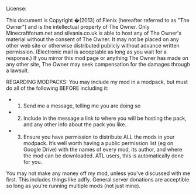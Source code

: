 License:

This document is Copyright �(2013) of Flenix (hereafter referred to as "The Owner") and is the intellectual property of The Owner. Only Minecraftforum.net and silvania.co.uk is able to host any of The Owner's material without the consent of The Owner. It may not be placed on any other web site or otherwise distributed publicly without advance written permission. (Electronic mail is acceptable as long as you wait for a response.) If you mirror this mod page or anything The Owner has made on any other site, The Owner may seek compensation for the damages through a lawsuit.

REGARDING MODPACKS:
You may include my mod in a modpack, but must do all of the following BEFORE including it:
- 1. Send me a message, telling me you are doing so
- 2. Include in the message a link to where you will be hosting the pack, and any other info about the pack you like.
- 3. Ensure you have permission to distribute ALL the mods in your modpack. It’s well worth having a public permission list (eg on Google Drive) with the names of every mod, its author, and where the mod can be downloaded. ATL users, this is automatically done for you.

You may not make any money off my mod, unless you've discussed with me first. This includes things like adfly.
General server donations are acceptible so long as you're running multiple mods (not just mine).